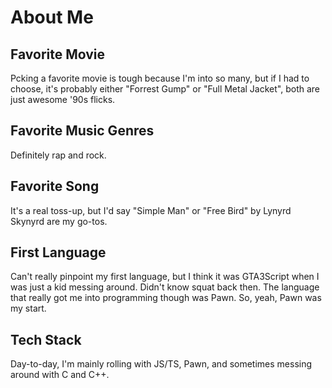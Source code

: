 # About Me

## Favorite Movie
Pcking a favorite movie is tough because I'm into so many, but if I had to choose, it's probably either "Forrest Gump" or "Full Metal Jacket", both are just awesome '90s flicks.


## Favorite Music Genres
Definitely rap and rock.

## Favorite Song
It's a real toss-up, but I'd say "Simple Man" or "Free Bird" by Lynyrd Skynyrd are my go-tos.

## First Language
Can't really pinpoint my first language, but I think it was GTA3Script when I was just a kid messing around. Didn't know squat back then. The language that really got me into programming though was Pawn. So, yeah, Pawn was my start.

## Tech Stack
Day-to-day, I'm mainly rolling with JS/TS, Pawn, and sometimes messing around with C and C++.
